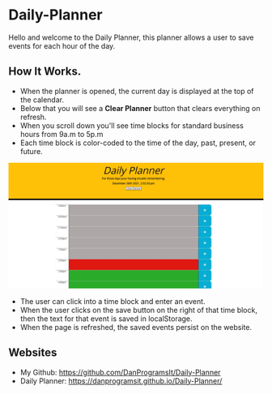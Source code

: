 # Daily-Planner

Hello and welcome to the Daily Planner, this planner allows a user to save events for each hour of the day.


## How It Works.
* When the planner is opened, the current day is displayed at the top of the calendar.
* Below that you will see a **Clear Planner** button that clears everything on refresh.
* When you scroll down you'll see time blocks for standard business hours from 9a.m to 5p.m
* Each time block is color-coded to the time of the day, past, present, or future.

![](/assets/images/past-present-future.jpg)

* The user can click into a time block and enter an event.
* When the user clicks on the save button on the right of that time block, then the text for that event is saved in localStorage.
* When the page is refreshed, the saved events persist on the website.


## Websites
* My Github: https://github.com/DanProgramsIt/Daily-Planner
* Daily Planner: https://danprogramsit.github.io/Daily-Planner/
    
